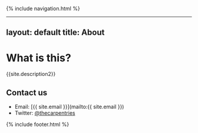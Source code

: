 {% include navigation.html %}  

---
layout: default
title: About
---

# What is this?
{{site.description2}}

## Contact us

- Email: [{{ site.email }}](mailto:{{ site.email }})  
- Twitter: [@thecarpentries](https://twitter.com/thecarpentries)

{% include footer.html %}






